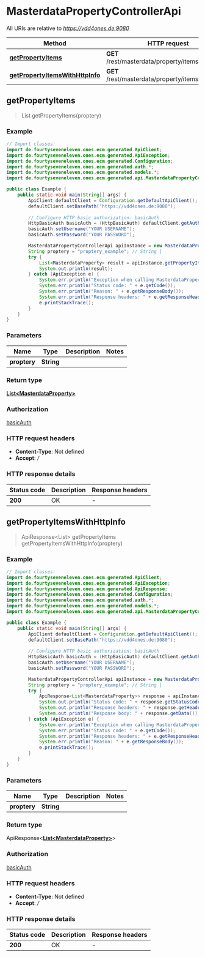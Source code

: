 # MasterdataPropertyControllerApi

All URIs are relative to *https://vdd4ones.de:9080*

Method | HTTP request | Description
------------- | ------------- | -------------
[**getPropertyItems**](MasterdataPropertyControllerApi.md#getPropertyItems) | **GET** /rest/masterdata/property/items/{proptery} | 
[**getPropertyItemsWithHttpInfo**](MasterdataPropertyControllerApi.md#getPropertyItemsWithHttpInfo) | **GET** /rest/masterdata/property/items/{proptery} | 



## getPropertyItems

> List<MasterdataProperty> getPropertyItems(proptery)



### Example

```java
// Import classes:
import de.fourtyseveneleven.ones.ecm.generated.ApiClient;
import de.fourtyseveneleven.ones.ecm.generated.ApiException;
import de.fourtyseveneleven.ones.ecm.generated.Configuration;
import de.fourtyseveneleven.ones.ecm.generated.auth.*;
import de.fourtyseveneleven.ones.ecm.generated.models.*;
import de.fourtyseveneleven.ones.ecm.generated.api.MasterdataPropertyControllerApi;

public class Example {
    public static void main(String[] args) {
        ApiClient defaultClient = Configuration.getDefaultApiClient();
        defaultClient.setBasePath("https://vdd4ones.de:9080");
        
        // Configure HTTP basic authorization: basicAuth
        HttpBasicAuth basicAuth = (HttpBasicAuth) defaultClient.getAuthentication("basicAuth");
        basicAuth.setUsername("YOUR USERNAME");
        basicAuth.setPassword("YOUR PASSWORD");

        MasterdataPropertyControllerApi apiInstance = new MasterdataPropertyControllerApi(defaultClient);
        String proptery = "proptery_example"; // String | 
        try {
            List<MasterdataProperty> result = apiInstance.getPropertyItems(proptery);
            System.out.println(result);
        } catch (ApiException e) {
            System.err.println("Exception when calling MasterdataPropertyControllerApi#getPropertyItems");
            System.err.println("Status code: " + e.getCode());
            System.err.println("Reason: " + e.getResponseBody());
            System.err.println("Response headers: " + e.getResponseHeaders());
            e.printStackTrace();
        }
    }
}
```

### Parameters


Name | Type | Description  | Notes
------------- | ------------- | ------------- | -------------
 **proptery** | **String**|  |

### Return type

[**List&lt;MasterdataProperty&gt;**](MasterdataProperty.md)


### Authorization

[basicAuth](../README.md#basicAuth)

### HTTP request headers

- **Content-Type**: Not defined
- **Accept**: */*

### HTTP response details
| Status code | Description | Response headers |
|-------------|-------------|------------------|
| **200** | OK |  -  |

## getPropertyItemsWithHttpInfo

> ApiResponse<List<MasterdataProperty>> getPropertyItems getPropertyItemsWithHttpInfo(proptery)



### Example

```java
// Import classes:
import de.fourtyseveneleven.ones.ecm.generated.ApiClient;
import de.fourtyseveneleven.ones.ecm.generated.ApiException;
import de.fourtyseveneleven.ones.ecm.generated.ApiResponse;
import de.fourtyseveneleven.ones.ecm.generated.Configuration;
import de.fourtyseveneleven.ones.ecm.generated.auth.*;
import de.fourtyseveneleven.ones.ecm.generated.models.*;
import de.fourtyseveneleven.ones.ecm.generated.api.MasterdataPropertyControllerApi;

public class Example {
    public static void main(String[] args) {
        ApiClient defaultClient = Configuration.getDefaultApiClient();
        defaultClient.setBasePath("https://vdd4ones.de:9080");
        
        // Configure HTTP basic authorization: basicAuth
        HttpBasicAuth basicAuth = (HttpBasicAuth) defaultClient.getAuthentication("basicAuth");
        basicAuth.setUsername("YOUR USERNAME");
        basicAuth.setPassword("YOUR PASSWORD");

        MasterdataPropertyControllerApi apiInstance = new MasterdataPropertyControllerApi(defaultClient);
        String proptery = "proptery_example"; // String | 
        try {
            ApiResponse<List<MasterdataProperty>> response = apiInstance.getPropertyItemsWithHttpInfo(proptery);
            System.out.println("Status code: " + response.getStatusCode());
            System.out.println("Response headers: " + response.getHeaders());
            System.out.println("Response body: " + response.getData());
        } catch (ApiException e) {
            System.err.println("Exception when calling MasterdataPropertyControllerApi#getPropertyItems");
            System.err.println("Status code: " + e.getCode());
            System.err.println("Response headers: " + e.getResponseHeaders());
            System.err.println("Reason: " + e.getResponseBody());
            e.printStackTrace();
        }
    }
}
```

### Parameters


Name | Type | Description  | Notes
------------- | ------------- | ------------- | -------------
 **proptery** | **String**|  |

### Return type

ApiResponse<[**List&lt;MasterdataProperty&gt;**](MasterdataProperty.md)>


### Authorization

[basicAuth](../README.md#basicAuth)

### HTTP request headers

- **Content-Type**: Not defined
- **Accept**: */*

### HTTP response details
| Status code | Description | Response headers |
|-------------|-------------|------------------|
| **200** | OK |  -  |

